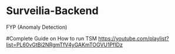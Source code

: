 # Surveilia-Backend
FYP (Anomaly Detection)


#Complete Guide on How to run TSM
https://youtube.com/playlist?list=PL60vGtBi2NRgmTfV4yGAKmTOGVU1PfIDz
